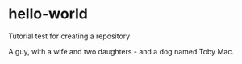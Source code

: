 # hello-world
Tutorial test for creating a repository

A guy, with a wife and two daughters - and a dog named Toby Mac.


